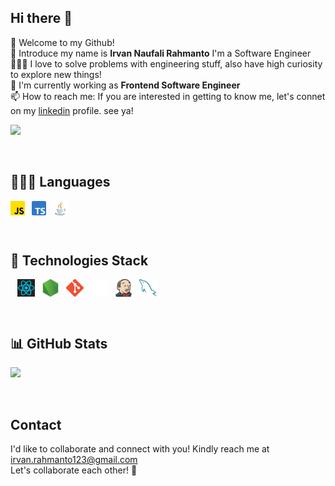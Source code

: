## Hi there 👋

👋 Welcome to my Github! <br/>
🌱 Introduce my name is **Irvan Naufali Rahmanto** I'm a Software Engineer <br/> 👨🏻‍💻 I love to solve problems with engineering stuff, also have high curiosity to explore new things!
<br/>
🔭 I'm currently working as **Frontend Software Engineer** <br/>
📫 How to reach me: If you are interested in getting to know me, let's connet on my [linkedin](https://www.linkedin.com/in/irvanrahmanto/) profile. see ya!<br/>

<img src="https://api.visitorbadge.io/api/visitors?path=https%3A%2F%2Fgithub.com%2Firvanrahmanto%2Firvanrahmanto&label=MY%20VISITORS&labelColor=%23555555&countColor=%23F0B354" />

&ensp;
## 👨🏻‍💻 Languages

<a href="https://www.javascript.com/"><img style="vertical-align: middle;" alt="Javascript" src="./Assets/js.png" width=23></a>&ensp;
<a href="https://www.typescriptlang.org/"><img style="vertical-align: middle;" alt="Typescript" src="./Assets/typescript.png" width=23></a>&ensp;
<a href="https://www.java.com/en/"><img style="vertical-align: middle;" alt="Java" src="./Assets/java.png" width=23></a>&ensp;

&ensp;

## 🔧 Technologies Stack

&ensp;
<a href="https://react.dev/"><img style="vertical-align: middle;" alt="React" src="./Assets/react.png" height=28></a>&ensp;
<a href="https://nodejs.org/en"><img style="vertical-align: middle;" alt="Node" src="./Assets/node-js.png" height=28></a>&ensp;
<a href="https://git-scm.com/"><img style="vertical-align: middle;" alt="Git" src="./Assets/git.png" height=28></a>&ensp;
<a href="https://github.com/"><img style="vertical-align: middle;" alt="Github" src="./Assets/github.png" height=28></a>&ensp;
<a href="https://www.jenkins.io/"><img style="vertical-align: middle;" alt="jenkins" src="./Assets/jenkins.png" height=28></a>&ensp;
<a href="https://www.mysql.com/"><img style="vertical-align: middle;" alt="MySQL" src="./Assets/mysql.png" height=28></a>&ensp;

&ensp;
## 📊 GitHub Stats
<p align="left">
<a href="https://github.com/irvanrahmanto">
  <img height="180em" src="https://github-readme-stats-eight-theta.vercel.app/api?username=irvanrahmanto&show_icons=true&theme=algolia&include_all_commits=true&count_private=true"/>
</a>
</p>
&ensp;

## Contact

I'd like to collaborate and connect with you! Kindly reach me at irvan.rahmanto123@gmail.com
<br>Let's collaborate each other! 🚀 </br>
